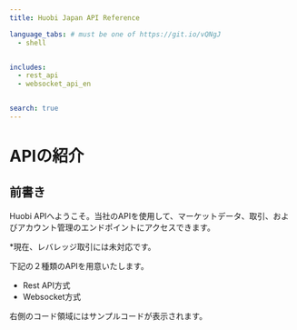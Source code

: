 ```yaml
---
title: Huobi Japan API Reference

language_tabs: # must be one of https://git.io/vQNgJ
  - shell


includes:
  - rest_api
  - websocket_api_en


search: true
---
```


# APIの紹介

## 前書き
Huobi APIへようこそ。当社のAPIを使用して、マーケットデータ、取引、およびアカウント管理のエンドポイントにアクセスできます。

*現在、レバレッジ取引には未対応です。

下記の２種類のAPIを用意いたします。

* Rest API方式
* Websocket方式

右側のコード領域にはサンプルコードが表示されます。


